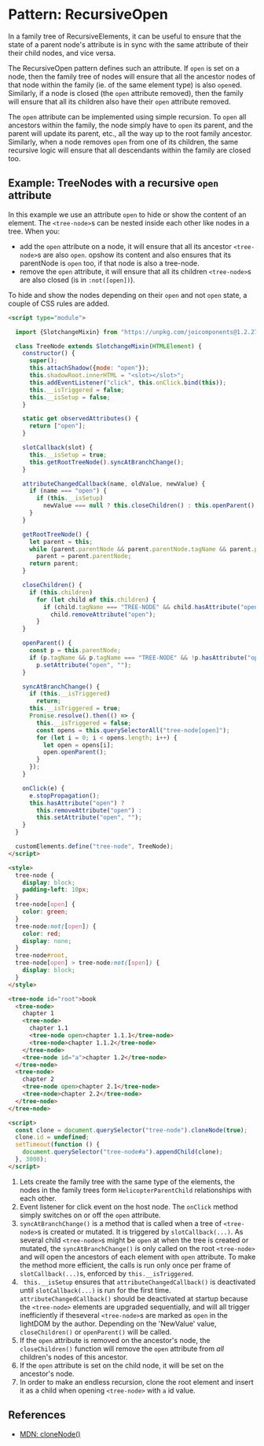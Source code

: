 # Pattern: RecursiveOpen

In a family tree of RecursiveElements, it can be useful to ensure that the state of a parent
node's attribute is in sync with the same attribute of their their child nodes, and vice versa.

The RecursiveOpen pattern defines such an attribute. If `open` is set on a node, then
the family tree of nodes will ensure that all the ancestor nodes of that node within the family
(ie. of the same element type) is also `open`ed. Similarly, if a node is closed (the `open` 
attribute removed), then the family will ensure that all its children also have their `open` 
attribute removed.

The `open` attribute can be implemented using simple recursion. To `open` all ancestors within the
family, the node simply have to `open` its parent, and the parent will update its parent, etc., all
the way up to the root family ancestor.
Similarly, when a node removes `open` from one of its children, the same recursive logic will ensure 
that all descendants within the family are closed too.

## Example: TreeNodes with a recursive `open` attribute

In this example we use an attribute `open` to hide or show the content of an element.
The `<tree-node>`s can be nested inside each other like nodes in a tree.
When you:
 * add the `open` attribute on a node, it will ensure that all its ancestor `<tree-node>`s
   are also `open`.
   opshow its content and also ensures that its parentNode
   is `open` too, if that node is also a tree-node.
 * remove the `open` attribute, it will ensure that all its children `<tree-node>`s are also
   closed (is in `:not([open])`).
   
To hide and show the nodes depending on their `open` and not `open` state,
a couple of CSS rules are added.

```html
<script type="module">

  import {SlotchangeMixin} from "https://unpkg.com/joicomponents@1.2.27/src/slot/SlotChildMixin.js";

  class TreeNode extends SlotchangeMixin(HTMLElement) {
    constructor() {
      super(); 
      this.attachShadow({mode: "open"});
      this.shadowRoot.innerHTML = "<slot></slot>";
      this.addEventListener("click", this.onClick.bind(this));                              //[2]
      this.__isTriggered = false;                                                           //[3]
      this.__isSetup = false;                                                               //[4]
    }

    static get observedAttributes() {
      return ["open"];
    }

    slotCallback(slot) {
      this.__isSetup = true;                                                                //[4]
      this.getRootTreeNode().syncAtBranchChange();                                          //[3]
    }

    attributeChangedCallback(name, oldValue, newValue) { 
      if (name === "open") {
        if (this.__isSetup)                                                                 //[4]
          newValue === null ? this.closeChildren() : this.openParent();                     //[5][6]
      }
    }

    getRootTreeNode() {                                                                     //[3]
      let parent = this;
      while (parent.parentNode && parent.parentNode.tagName && parent.parentNode.tagName === "TREE-NODE")
        parent = parent.parentNode;
      return parent;
    }

    closeChildren() {                                                                       //[5]
      if (this.children)
        for (let child of this.children) {
          if (child.tagName === "TREE-NODE" && child.hasAttribute("open"))
            child.removeAttribute("open");
        }
    }

    openParent() {                                                                          //[6]
      const p = this.parentNode;
      if (p.tagName && p.tagName === "TREE-NODE" && !p.hasAttribute("open"))
        p.setAttribute("open", "");
    }

    syncAtBranchChange() {                                                                  //[3]
      if (this.__isTriggered)
        return;
      this.__isTriggered = true;
      Promise.resolve().then(() => {
        this.__isTriggered = false;
        const opens = this.querySelectorAll("tree-node[open]");
        for (let i = 0; i < opens.length; i++) {
          let open = opens[i];
          open.openParent();
        }
      });
    }

    onClick(e) {                                                                            //[2]
      e.stopPropagation();
      this.hasAttribute("open") ?
        this.removeAttribute("open") :
        this.setAttribute("open", "");
    }
  }

  customElements.define("tree-node", TreeNode);
</script>

<style>
  tree-node {
    display: block;
    padding-left: 10px;
  }
  tree-node[open] {
    color: green;
  }
  tree-node:not([open]) {
    color: red;
    display: none;
  }
  tree-node#root,
  tree-node[open] > tree-node:not([open]) {
    display: block;
  }
</style>

<tree-node id="root">book                                                                  //[1]
  <tree-node>
    chapter 1
    <tree-node>
      chapter 1.1
      <tree-node open>chapter 1.1.1</tree-node>
      <tree-node>chapter 1.1.2</tree-node>
    </tree-node>
    <tree-node id="a">chapter 1.2</tree-node>
  </tree-node>
  <tree-node>
    chapter 2
    <tree-node open>chapter 2.1</tree-node>
    <tree-node>chapter 2.2</tree-node>
  </tree-node>
</tree-node>

<script>                                               
  const clone = document.querySelector("tree-node").cloneNode(true);
  clone.id = undefined;
  setTimeout(function () {
    document.querySelector("tree-node#a").appendChild(clone);                             //[7]
  }, 3000);
</script>
```
1. Lets create the family tree with the same type of the elements, the nodes in the family trees form
    `HelicopterParentChild` relationships with each other.
2. Event listener for click event on the host node. The `onClick` method simply switches on or off the
   `open` attribute.
3. `syncAtBranchChange()` is a method that is called when a tree of `<tree-node>`s is created or mutated.
   It is triggered by `slotCallback(...)`. As several child `<tree-node>`s might be `open` at when the tree
   is created or mutated, the `syncAtBranchChange()` is only called on the root `<tree-node>` and will open
   the ancestors of each element with `open` attribute. To make the method more efficient, the calls is run 
   only once per frame of `slotCallback(...)`s, enforced by `this.__isTriggered`.
4.  ` this.__isSetup` ensures that `attributeChangedCallback()` is deactivated until `slotCallback(...)`
   is run for the first time. `attributeChangedCallback()` should be deactivated at startup because the 
   `<tree-node>` elements are upgraded sequentially, and will all trigger inefficiently if theseveral `<tree-node>`s
   are marked as `open` in the lightDOM by the author. Depending on the 'NewValue' value, `closeChildren()` or `openParent()`
   will be called.
5. If the `open` attribute is removed on the ancestor's node, the `closeChildren()` function will remove the `open` attribute from *all*      children's nodes of this ancestor.
6. If the `open` attribute is set on the child node, it will be set on the ancestor's node.
7. In order to make an endless recursion, clone the root element and insert it as a child when opening `<tree-node>` with `a` id value.

## References
  * [MDN: cloneNode()](https://developer.mozilla.org/en-US/docs/Web/API/Node/cloneNode) 
